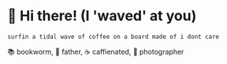 # 🌊 Hi there! (I 'waved' at you)

```surfin a tidal wave of coffee on a board made of i dont care```

📚 bookworm, 👶 father, ☕ caffienated, 📸 photographer

